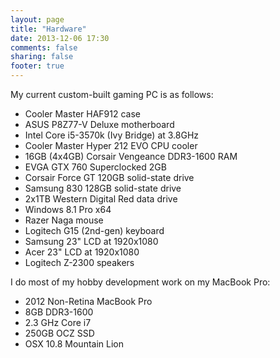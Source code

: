 ```yaml
---
layout: page
title: "Hardware"
date: 2013-12-06 17:30
comments: false
sharing: false
footer: true
---
```

My current custom-built gaming PC is as follows:

* Cooler Master HAF912 case
* ASUS P8Z77-V Deluxe motherboard
* Intel Core i5-3570k (Ivy Bridge) at 3.8GHz
* Cooler Master Hyper 212 EVO CPU cooler
* 16GB (4x4GB) Corsair Vengeance DDR3-1600 RAM
* EVGA GTX 760 Superclocked 2GB
* Corsair Force GT 120GB solid-state drive
* Samsung 830 128GB solid-state drive
* 2x1TB Western Digital Red data drive
* Windows 8.1 Pro x64
* Razer Naga mouse
* Logitech G15 (2nd-gen) keyboard
* Samsung 23" LCD at 1920x1080
* Acer 23" LCD at 1920x1080
* Logitech Z-2300 speakers

I do most of my hobby development work on my MacBook Pro:

* 2012 Non-Retina MacBook Pro
* 8GB DDR3-1600
* 2.3 GHz Core i7
* 250GB OCZ SSD
* OSX 10.8 Mountain Lion
